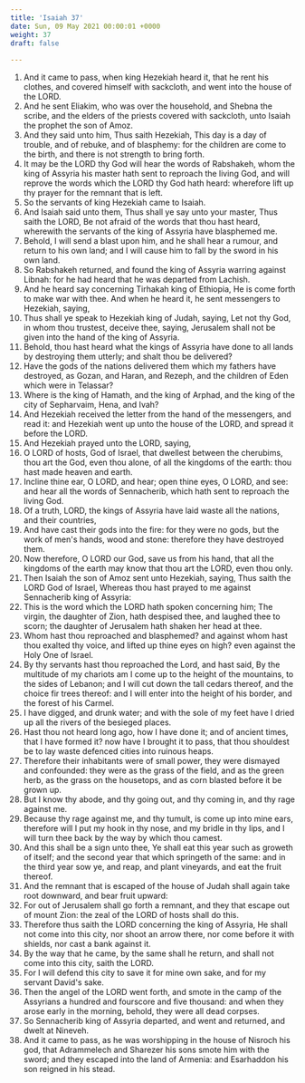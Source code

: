 ```yaml
---
title: 'Isaiah 37'
date: Sun, 09 May 2021 00:00:01 +0000
weight: 37
draft: false
  
---
```


1. And it came to pass, when king Hezekiah heard it, that he rent his clothes, and covered himself with sackcloth, and went into the house of the LORD.
2. And he sent Eliakim, who was over the household, and Shebna the scribe, and the elders of the priests covered with sackcloth, unto Isaiah the prophet the son of Amoz.
3. And they said unto him, Thus saith Hezekiah, This day is a day of trouble, and of rebuke, and of blasphemy: for the children are come to the birth, and there is not strength to bring forth.
4. It may be the LORD thy God will hear the words of Rabshakeh, whom the king of Assyria his master hath sent to reproach the living God, and will reprove the words which the LORD thy God hath heard: wherefore lift up thy prayer for the remnant that is left.
5. So the servants of king Hezekiah came to Isaiah.
6. And Isaiah said unto them, Thus shall ye say unto your master, Thus saith the LORD, Be not afraid of the words that thou hast heard, wherewith the servants of the king of Assyria have blasphemed me.
7. Behold, I will send a blast upon him, and he shall hear a rumour, and return to his own land; and I will cause him to fall by the sword in his own land.
8. So Rabshakeh returned, and found the king of Assyria warring against Libnah: for he had heard that he was departed from Lachish.
9. And he heard say concerning Tirhakah king of Ethiopia, He is come forth to make war with thee. And when he heard it, he sent messengers to Hezekiah, saying,
10. Thus shall ye speak to Hezekiah king of Judah, saying, Let not thy God, in whom thou trustest, deceive thee, saying, Jerusalem shall not be given into the hand of the king of Assyria.
11. Behold, thou hast heard what the kings of Assyria have done to all lands by destroying them utterly; and shalt thou be delivered?
12. Have the gods of the nations delivered them which my fathers have destroyed, as Gozan, and Haran, and Rezeph, and the children of Eden which were in Telassar?
13. Where is the king of Hamath, and the king of Arphad, and the king of the city of Sepharvaim, Hena, and Ivah?
14. And Hezekiah received the letter from the hand of the messengers, and read it: and Hezekiah went up unto the house of the LORD, and spread it before the LORD.
15. And Hezekiah prayed unto the LORD, saying,
16. O LORD of hosts, God of Israel, that dwellest between the cherubims, thou art the God, even thou alone, of all the kingdoms of the earth: thou hast made heaven and earth.
17. Incline thine ear, O LORD, and hear; open thine eyes, O LORD, and see: and hear all the words of Sennacherib, which hath sent to reproach the living God.
18. Of a truth, LORD, the kings of Assyria have laid waste all the nations, and their countries,
19. And have cast their gods into the fire: for they were no gods, but the work of men's hands, wood and stone: therefore they have destroyed them.
20. Now therefore, O LORD our God, save us from his hand, that all the kingdoms of the earth may know that thou art the LORD, even thou only.
21. Then Isaiah the son of Amoz sent unto Hezekiah, saying, Thus saith the LORD God of Israel, Whereas thou hast prayed to me against Sennacherib king of Assyria:
22. This is the word which the LORD hath spoken concerning him; The virgin, the daughter of Zion, hath despised thee, and laughed thee to scorn; the daughter of Jerusalem hath shaken her head at thee.
23. Whom hast thou reproached and blasphemed? and against whom hast thou exalted thy voice, and lifted up thine eyes on high? even against the Holy One of Israel.
24. By thy servants hast thou reproached the Lord, and hast said, By the multitude of my chariots am I come up to the height of the mountains, to the sides of Lebanon; and I will cut down the tall cedars thereof, and the choice fir trees thereof: and I will enter into the height of his border, and the forest of his Carmel.
25. I have digged, and drunk water; and with the sole of my feet have I dried up all the rivers of the besieged places.
26. Hast thou not heard long ago, how I have done it; and of ancient times, that I have formed it? now have I brought it to pass, that thou shouldest be to lay waste defenced cities into ruinous heaps.
27. Therefore their inhabitants were of small power, they were dismayed and confounded: they were as the grass of the field, and as the green herb, as the grass on the housetops, and as corn blasted before it be grown up.
28. But I know thy abode, and thy going out, and thy coming in, and thy rage against me.
29. Because thy rage against me, and thy tumult, is come up into mine ears, therefore will I put my hook in thy nose, and my bridle in thy lips, and I will turn thee back by the way by which thou camest.
30. And this shall be a sign unto thee, Ye shall eat this year such as groweth of itself; and the second year that which springeth of the same: and in the third year sow ye, and reap, and plant vineyards, and eat the fruit thereof.
31. And the remnant that is escaped of the house of Judah shall again take root downward, and bear fruit upward:
32. For out of Jerusalem shall go forth a remnant, and they that escape out of mount Zion: the zeal of the LORD of hosts shall do this.
33. Therefore thus saith the LORD concerning the king of Assyria, He shall not come into this city, nor shoot an arrow there, nor come before it with shields, nor cast a bank against it.
34. By the way that he came, by the same shall he return, and shall not come into this city, saith the LORD.
35. For I will defend this city to save it for mine own sake, and for my servant David's sake.
36. Then the angel of the LORD went forth, and smote in the camp of the Assyrians a hundred and fourscore and five thousand: and when they arose early in the morning, behold, they were all dead corpses.
37. So Sennacherib king of Assyria departed, and went and returned, and dwelt at Nineveh.
38. And it came to pass, as he was worshipping in the house of Nisroch his god, that Adrammelech and Sharezer his sons smote him with the sword; and they escaped into the land of Armenia: and Esarhaddon his son reigned in his stead.
